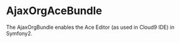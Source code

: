 AjaxOrgAceBundle
=============

The AjaxOrgBundle enables the Ace Editor (as used in Cloud9 IDE) in Symfony2.

